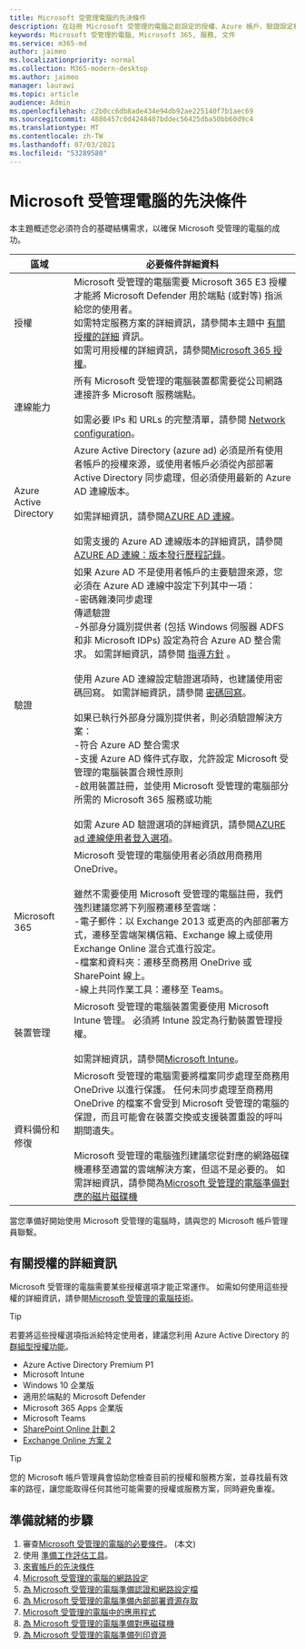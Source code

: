 ```yaml
---
title: Microsoft 受管理電腦的先決條件
description: 在註冊 Microsoft 受管理的電腦之前設定的授權、Azure 帳戶、驗證設定和 Microsoft 365 設定
keywords: Microsoft 受管理的電腦, Microsoft 365, 服務, 文件
ms.service: m365-md
author: jaimeo
ms.localizationpriority: normal
ms.collection: M365-modern-desktop
ms.author: jaimeo
manager: laurawi
ms.topic: article
audience: Admin
ms.openlocfilehash: c2b0cc6db8ade434e94db92ae225140f7b1aec69
ms.sourcegitcommit: 4886457c0d4248407bddec56425dba50bb60d9c4
ms.translationtype: MT
ms.contentlocale: zh-TW
ms.lasthandoff: 07/03/2021
ms.locfileid: "53289580"
---
```

# <a name="prerequisites-for-microsoft-managed-desktop"></a>Microsoft 受管理電腦的先決條件

<!--This topic is the target for a "Learn more" link in the Admin Portal (aka.ms/prereq-azure); do not delete.-->
<!--from Prerequisites -->

本主題概述您必須符合的基礎結構需求，以確保 Microsoft 受管理的電腦的成功。


區域 | 必要條件詳細資料
--- | ---
授權 |Microsoft 受管理的電腦需要 Microsoft 365 E3 授權才能將 Microsoft Defender 用於端點 (或對等) 指派給您的使用者。<br>如需特定服務方案的詳細資訊，請參閱本主題中 [有關授權的詳細](#more-about-licenses) 資訊。<br>如需可用授權的詳細資訊，請參閱[Microsoft 365 授權](https://www.microsoft.com/microsoft-365/compare-microsoft-365-enterprise-plans)。
連線能力 | 所有 Microsoft 受管理的電腦裝置都需要從公司網路連接許多 Microsoft 服務端點。<br><br>如需必要 IPs 和 URLs 的完整清單，請參閱 [Network configuration](../get-ready/network.md)。 
Azure Active Directory | Azure Active Directory (azure ad) 必須是所有使用者帳戶的授權來源，或使用者帳戶必須從內部部署 Active Directory 同步處理，但必須使用最新的 Azure AD 連線版本。<br><br>如需詳細資訊，請參閱[AZURE AD 連線](/azure/active-directory/hybrid/whatis-azure-ad-connect)。<br><br>如需支援的 Azure AD 連線版本的詳細資訊，請參閱[AZURE AD 連線：版本發行歷程記錄](/azure/active-directory/hybrid/reference-connect-version-history)。
驗證 | 如果 Azure AD 不是使用者帳戶的主要驗證來源，您必須在 Azure AD 連線中設定下列其中一項：<br>-密碼雜湊同步處理<br>傳遞驗證<br>-外部身分識別提供者 (包括 Windows 伺服器 ADFS 和非 Microsoft IDPs) 設定為符合 Azure AD 整合需求。 如需詳細資訊，請參閱 [指導方針](https://www.microsoft.com/download/details.aspx?id=56843) 。 <br><br>使用 Azure AD 連線設定驗證選項時，也建議使用密碼回寫。 如需詳細資訊，請參閱 [密碼回寫](/azure/active-directory/authentication/howto-sspr-writeback)。 <br><br>如果已執行外部身分識別提供者，則必須驗證解決方案：<br>-符合 Azure AD 整合需求<br>-支援 Azure AD 條件式存取，允許設定 Microsoft 受管理的電腦裝置合規性原則<br>-啟用裝置註冊，並使用 Microsoft 受管理的電腦部分所需的 Microsoft 365 服務或功能 <br><br>如需 Azure AD 驗證選項的詳細資訊，請參閱[AZURE ad 連線使用者登入選項](/azure/active-directory/connect/active-directory-aadconnect-user-signin)。
Microsoft 365 | Microsoft 受管理的電腦使用者必須啟用商務用 OneDrive。<br><br>雖然不需要使用 Microsoft 受管理的電腦註冊，我們強烈建議您將下列服務遷移至雲端：<br>-電子郵件：以 Exchange 2013 或更高的內部部署方式，遷移至雲端架構信箱、Exchange 線上或使用 Exchange Online 混合式進行設定。<br>-檔案和資料夾：遷移至商務用 OneDrive 或 SharePoint 線上。<br>-線上共同作業工具：遷移至 Teams。
裝置管理 | Microsoft 受管理的電腦裝置需要使用 Microsoft Intune 管理。 必須將 Intune 設定為行動裝置管理授權。<br><br>如需詳細資訊，請參閱[Microsoft Intune](https://www.microsoft.com/cloud-platform/microsoft-intune)。
資料備份和修復 | Microsoft 受管理的電腦需要將檔案同步處理至商務用 OneDrive 以進行保護。 任何未同步處理至商務用 OneDrive 的檔案不會受到 Microsoft 受管理的電腦的保證，而且可能會在裝置交換或支援裝置重設的呼叫期間遺失。<br><br>Microsoft 受管理的電腦強烈建議您從對應的網路磁碟機遷移至適當的雲端解決方案，但這不是必要的。 如需詳細資訊，請參閱為[Microsoft 受管理的電腦準備對應的磁片磁碟機](mapped-drives.md)

當您準備好開始使用 Microsoft 受管理的電腦時，請與您的 Microsoft 帳戶管理員聯繫。 

## <a name="more-about-licenses"></a>有關授權的詳細資訊

Microsoft 受管理的電腦需要某些授權選項才能正常運作。 如需如何使用這些授權的詳細資訊，請參閱[Microsoft 受管理的電腦技術](../intro/technologies.md)。

> [!TIP]
> 若要將這些授權選項指派給特定使用者，建議您利用 Azure Active Directory 的[群組型授權功能](/azure/active-directory/fundamentals/active-directory-licensing-whatis-azure-portal)。

- Azure Active Directory Premium P1
- Microsoft Intune
- Windows 10 企業版  
- 適用於端點的 Microsoft Defender
- Microsoft 365 Apps 企業版
- Microsoft Teams
- [SharePoint Online 計劃 2](https://www.microsoft.com/microsoft-365/sharepoint/compare-sharepoint-plans)
- [Exchange Online 方案 2](https://www.microsoft.com/microsoft-365/exchange/compare-microsoft-exchange-online-plans)

> [!TIP]
> 您的 Microsoft 帳戶管理員會協助您檢查目前的授權和服務方案，並尋找最有效率的路徑，讓您能取得任何其他可能需要的授權或服務方案，同時避免重複。

## <a name="steps-to-get-ready"></a>準備就緒的步驟

1. 審查[Microsoft 受管理的電腦的必要條件](prerequisites.md)。  (本文) 
2. 使用 [準備工作評估工具](readiness-assessment-tool.md)。
3. [來賓帳戶的先決條件](guest-accounts.md)
4. [Microsoft 受管理的電腦的網路設定](network.md)
5. [為 Microsoft 受管理的電腦準備認證和網路設定檔](certs-wifi-lan.md)
6. [為 Microsoft 受管理的電腦準備內部部署資源存取](authentication.md)
7. [Microsoft 受管理的電腦中的應用程式](apps.md)
8. [為 Microsoft 受管理的電腦準備對應磁碟機](mapped-drives.md)
9. [為 Microsoft 受管理的電腦準備列印資源](printing.md)

